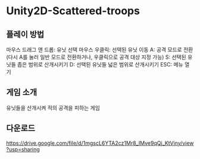 # Unity2D-Scattered-troops
## 플레이 방법
마우스 드래그 앤 드롭: 유닛 선택
마우스 우클릭: 선택된 유닛 이동
A: 공격 모드로 전환(다시 A를 눌러 일반 모드로 전환하거나, 우클릭으로 공격 대상 지정 가능)
S: 선택된 유닛들 좁은 범위로 산개시키기
D: 선택된 유닛들 넓은 범위로 산개시키기
ESC: 메뉴 열기

## 게임 소개
유닛들을 산개시켜 적의 공격을 피하는 게임

## 다운로드
<https://drive.google.com/file/d/1mgscL6YTA2cz1Mr8_IMve9qQj_KtViny/view?usp=sharing>
